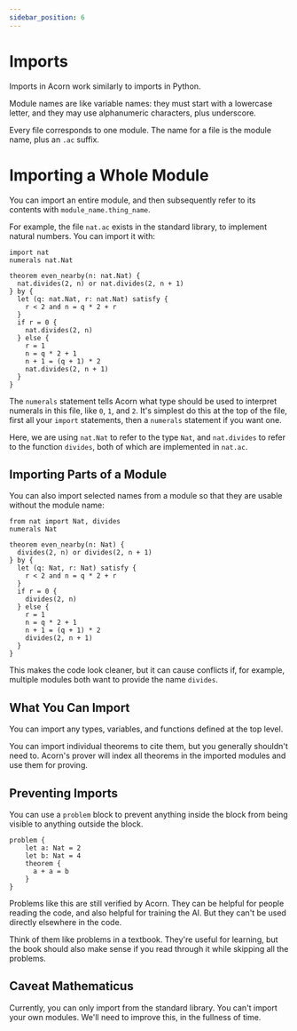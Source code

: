 ```yaml
---
sidebar_position: 6
---
```


# Imports

Imports in Acorn work similarly to imports in Python.

Module names are like variable names: they must start with a lowercase letter, and they may use alphanumeric characters, plus underscore.

Every file corresponds to one module. The name for a file is the module name, plus an `.ac` suffix.

# Importing a Whole Module

You can import an entire module, and then subsequently refer to its contents with `module_name.thing_name`.

For example, the file `nat.ac` exists in the standard library, to implement natural numbers. You can import it with:

```acorn
import nat
numerals nat.Nat

theorem even_nearby(n: nat.Nat) {
  nat.divides(2, n) or nat.divides(2, n + 1)
} by {
  let (q: nat.Nat, r: nat.Nat) satisfy {
    r < 2 and n = q * 2 + r
  }
  if r = 0 {
    nat.divides(2, n)
  } else {
    r = 1
    n = q * 2 + 1
    n + 1 = (q + 1) * 2
    nat.divides(2, n + 1)
  }
}
```

The `numerals` statement tells Acorn what type should be used to interpret numerals in this file, like `0`, `1`, and `2`. It's simplest do this at the top of the file, first all your `import` statements, then a `numerals` statement if you want one.

Here, we are using `nat.Nat` to refer to the type `Nat`, and `nat.divides` to refer to the function `divides`, both of which are implemented in `nat.ac`.

## Importing Parts of a Module

You can also import selected names from a module so that they are usable without the module name:

```acorn
from nat import Nat, divides
numerals Nat

theorem even_nearby(n: Nat) {
  divides(2, n) or divides(2, n + 1)
} by {
  let (q: Nat, r: Nat) satisfy {
    r < 2 and n = q * 2 + r
  }
  if r = 0 {
    divides(2, n)
  } else {
    r = 1
    n = q * 2 + 1
    n + 1 = (q + 1) * 2
    divides(2, n + 1)
  }
}
```

This makes the code look cleaner, but it can cause conflicts if, for example, multiple modules both want to provide the name `divides`.

## What You Can Import

You can import any types, variables, and functions defined at the top level.

You can import individual theorems to cite them, but you generally shouldn't need to. Acorn's prover will index all theorems in the imported modules and use them for proving.

## Preventing Imports

You can use a `problem` block to prevent anything inside the block from being visible to anything outside the block.

```acorn
problem {
    let a: Nat = 2
    let b: Nat = 4
    theorem {
      a + a = b
    }
}
```

Problems like this are still verified by Acorn. They can be helpful for people reading the code, and also helpful for training the AI. But they can't be used directly elsewhere in the code.

Think of them like problems in a textbook. They're useful for learning, but the book should also make sense if you read through it while skipping all the problems.

## Caveat Mathematicus

Currently, you can only import from the standard library. You can't import your own modules. We'll need to improve this, in the fullness of time.
